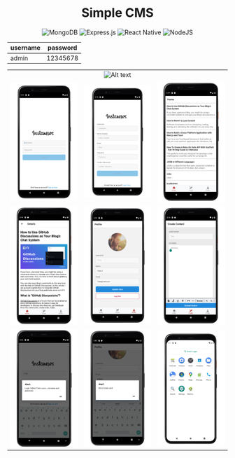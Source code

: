 <div align="center">

<h1>Simple CMS</h1>

![MongoDB](https://img.shields.io/badge/MongoDB-%234ea94b.svg?style=for-the-badge&logo=mongodb&logoColor=white)
![Express.js](https://img.shields.io/badge/express.js-%23404d59.svg?style=for-the-badge&logo=express&logoColor=%2361DAFB)
![React Native](https://img.shields.io/badge/react_native-%2320232a.svg?style=for-the-badge&logo=react&logoColor=%2361DAFB)
![NodeJS](https://img.shields.io/badge/node.js-6DA55F?style=for-the-badge&logo=node.js&logoColor=white)


| username | password |
|----------|----------|
| admin    | 12345678 |


<table width="600">
    <tr  width="100">
        <td  align="center" colspan="3"><img  width="200" src="docs/gif.gif" alt="Alt text" title="Optional title"></td>
    </tr>
    <tr>
        <td ><img width="300" src="docs/login.png" alt="Alt text" title="Optional title"></td>
        <td><img width="300" src="docs/signup.png" alt="Alt text" title="Optional title"></td>
        <td><img width="280" src="docs/beranda.png" alt="Alt text" title="Optional title"></td>
    </tr>
<tr>
        <td ><img width="300" src="docs/content.png" alt="Alt text" title="Optional title"></td>
        <td><img width="300" src="docs/update.png" alt="Alt text" title="Optional title"></td>
        <td><img width="300" src="docs/create.png" alt="Alt text" title="Optional title"></td>
    </tr>
<tr>
        <td ><img width="300" src="docs/loginfailed.png" alt="Alt text" title="Optional title"></td>
        <td><img width="300" src="docs/emailrule.png" alt="Alt text" title="Optional title"></td>
        <td><img width="300" src="docs/menu.png" alt="Alt text" title="Optional title"></td>
    </tr>
</table>



</div>